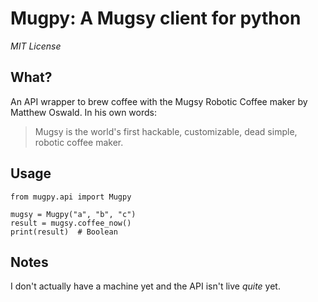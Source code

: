 Mugpy: A Mugsy client for python
=======

_MIT License_

What?
----
An API wrapper to brew coffee with the Mugsy Robotic Coffee maker by Matthew Oswald. In his own words:

> Mugsy is the world's first hackable, customizable, dead simple, robotic coffee maker.

Usage
-----

```
from mugpy.api import Mugpy

mugsy = Mugpy("a", "b", "c")
result = mugsy.coffee_now()
print(result)  # Boolean
```

Notes
-----
I don't actually have a machine yet and the API isn't live _quite_ yet.
